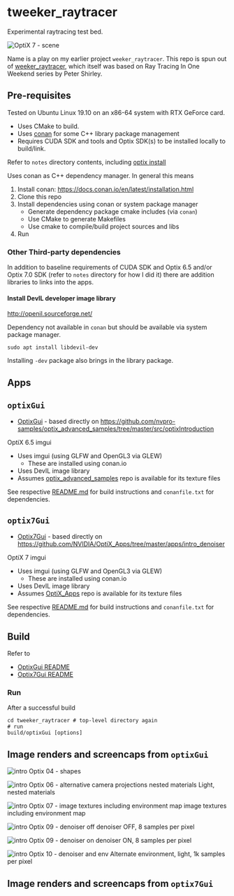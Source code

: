 tweeker_raytracer
=================

Experimental raytracing test bed.

![OptiX 7 - scene](assets/img/optix7_running.png)

Name is a play on my earlier project `weeker_raytracer`. This repo is spun out of [weeker_raytracer](https://github.com/idcrook/weeker_raytracer), which itself was based on Ray Tracing In One Weekend series by Peter Shirley.

Pre-requisites
--------------

Tested on Ubuntu Linux 19.10 on an x86-64 system with RTX GeForce card.

-	Uses CMake to build.
-	Uses [conan](https://conan.io/) for some C++ library package management
-	Requires CUDA SDK and tools and Optix SDK(s) to be installed locally to build/link.

Refer to `notes` directory contents, including [optix install](notes/optix/install.md)

Uses conan as C++ dependency manager. In general this means

1.	Install conan: https://docs.conan.io/en/latest/installation.html
2.	Clone this repo
3.	Install dependencies using conan or system package manager
	-	Generate dependency package cmake includes (via `conan`\)
	-	Use CMake to generate Makefiles
	-	Use cmake to compile/build project sources and libs
4.	Run

### Other Third-party dependencies

In addition to baseline requirements of CUDA SDK and Optix 6.5 and/or Optix 7.0 SDK (refer to `notes` directory for how I did it) there are addition libraries to links into the apps.

#### Install DevIL developer image library

http://openil.sourceforge.net/

Dependency not available in `conan` but should be available via system package manager.

```shell
sudo apt install libdevil-dev
```

Installing `-dev` package also brings in the library package.

Apps
----

`optixGui`
----------

-	[OptixGui](src/OptixGui) - based directly on https://github.com/nvpro-samples/optix_advanced_samples/tree/master/src/optixIntroduction

OptiX 6.5 imgui

-	Uses imgui (using GLFW and OpenGL3 via GLEW)
	-	These are installed using conan.io
-	Uses DevIL image library
-	Assumes [optix_advanced_samples](https://github.com/nvpro-samples/optix_advanced_samples) repo is available for its texture files

See respective [README.md](src/OptixGui/README.md) for build instructions and `conanfile.txt` for dependencies.

`optix7Gui`
-----------

-	[Optix7Gui](src/Optix7Gui) - based directly on https://github.com/NVIDIA/OptiX_Apps/tree/master/apps/intro_denoiser

OptiX 7 imgui

-	Uses imgui (using GLFW and OpenGL3 via GLEW)
	-	These are installed using conan.io
-	Uses DevIL image library
-	Assumes [OptiX_Apps](https://github.com/NVIDIA/OptiX_Apps) repo is available for its texture files

See respective [README.md](src/Optix7Gui/README.md) for build instructions and `conanfile.txt` for dependencies.

Build
-----

Refer to

-	[OptixGui README](src/OptixGui/README.md)
-	[Optix7Gui README](src/Optix7Gui/README.md)

### Run

After a successful build

```shell
cd tweeker_raytracer # top-level directory again
# run
build/optixGui [options]
```

Image renders and screencaps from `optixGui`
--------------------------------------------

![intro Optix 04 - shapes](assets/img/intro_04.png)

![intro Optix 06 - alternative camera projections nested materials](assets/img/intro_06.png) Light, nested materials

![intro Optix 07 - image textures including environment map](assets/img/intro_07.png) image textures including environment map

![intro Optix 09 - denoiser off](assets/img/intro_09_denoise_off_8pp.png) denoiser OFF, 8 samples per pixel

![intro Optix 09 - denoiser on](assets/img/intro_09_denoise_on_8pp.png) denoiser ON, 8 samples per pixel

![intro Optix 10 - denoiser and env](assets/img/intro_10_altenv_light_1024pp.png) Alternate environment, light, 1k samples per pixel

Image renders and screencaps from `optix7Gui`
---------------------------------------------
